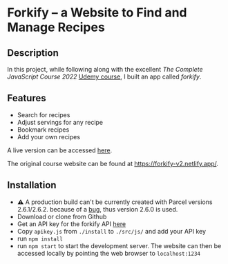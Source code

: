 # Forkify – a Website to Find and Manage Recipes

## Description

In this project, while following along with the excellent _The Complete JavaScript Course 2022_ [Udemy course](https://www.udemy.com/course/the-complete-javascript-course), I built an app called _forkify_.

## Features

- Search for recipes
- Adjust servings for any recipe
- Bookmark recipes
- Add your own recipes

A live version can be accessed [here](https://rliess-forkify.netlify.app/).

The original course website can be found at <https://forkify-v2.netlify.app/>.

## Installation

- ⚠️ A production build can't be currently created with Parcel versions 2.6.1/2.6.2. because of a [bug](https://github.com/parcel-bundler/parcel/issues/8257), thus version 2.6.0 is used.
- Download or clone from Github
- Get an API key for the forkify API [here](https://forkify-api.herokuapp.com/v2)
- Copy `apikey.js` from `./install` to `./src/js/` and add your API key
- run `npm install`
- run `npm start` to start the development server. The website can then be accessed locally by pointing the web browser to  `localhost:1234`
